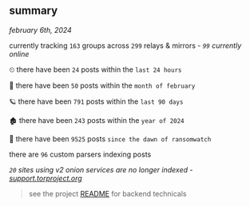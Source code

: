 
## summary
_february 6th, 2024_

currently tracking `163` groups across `299` relays & mirrors - _`99` currently online_

⏲ there have been `24` posts within the `last 24 hours`

🦈 there have been `50` posts within the `month of february`

🪐 there have been `791` posts within the `last 90 days`

🏚 there have been `243` posts within the `year of 2024`

🦕 there have been `9525` posts `since the dawn of ransomwatch`

there are `96` custom parsers indexing posts

_`20` sites using v2 onion services are no longer indexed - [support.torproject.org](https://support.torproject.org/onionservices/v2-deprecation/)_

> see the project [README](https://github.com/joshhighet/ransomwatch#ransomwatch--) for backend technicals
